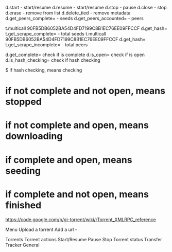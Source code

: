 d.start - start/resume
d.resume - start/resume
d.stop - pause
d.close - stop
d.erase - remove from list
d.delete_tied - remove metadata
d.get_peers_complete= - seeds
d.get_peers_accounted= - peers

t.multicall 90FB5DB6052BA54D4FD7199C8B1EC76EE09FFCCF d.get_hash= t.get_scrape_complete= - total seeds
t.multicall 90FB5DB6052BA54D4FD7199C8B1EC76EE09FFCCF d.get_hash= t.get_scrape_incomplete= - total peers

d.get_complete=         check if is complete
d.is_open=				check if is open
d.is_hash_checking= 	check if hash checking

$ if hash checking, means checking
# if not complete and not open, means stopped
# if not complete and open, means downloading
# if complete and open, means seeding
# if complete and not open, means finished



https://code.google.com/p/gi-torrent/wiki/rTorrent_XMLRPC_reference

Menu
	Upload a torrent
	Add a url - 

Torrents
	Torrent actions
		Start/Resume
		Pause
		Stop
	Torrent status
		Transfer
		Tracker
		General
		